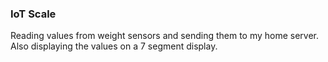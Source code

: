### IoT Scale


Reading values from weight sensors and sending them to my home server. Also displaying the values on a 7 segment display.
